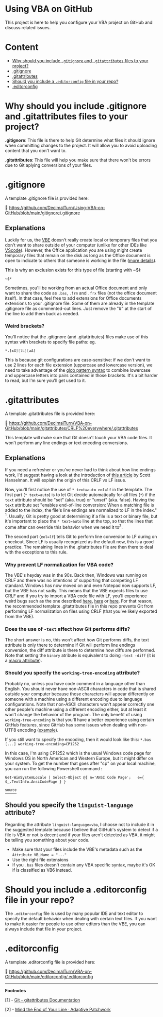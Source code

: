 # Using VBA on GitHub
This project is here to help you configure your VBA project on GitHub and discuss related issues.

# Content

- [Why should you include `.gitignore` and `.gitattributes` files to your project?](#why-should-you-include-gitignore-and-gitattributes-files-to-your-project)
- [.gitignore](#gitignore)
- [.gitattributes](#gitattributes)
- [Should you include a `.editorconfig` file in your repo?](#should-you-include-a-editorconfig-file-in-your-repo)
- [.editorconfig](#editorconfig)

# Why should you include .gitignore and .gitattributes files to your project?

**.gitignore**: This file is there to help Git determine what files it should ignore when committing changes to the project. It will allow you to avoid uploading content that you don't want to.

**.gitattributes**: This file will help you make sure that there won't be errors due to Git aplying conversions of your files.

# .gitignore

A template .gitignore file is provided here: 

📖 https://github.com/DecimalTurn/Using-VBA-on-GitHub/blob/main/gitignore/.gitignore

## Explanations

Luckily for us, the [VBE][VBEDEF] doesn't really create local or temporary files that you don't want to share outside of your computer (unlike for other IDEs like [VScode](https://github.com/github/gitignore/blob/main/Global/VisualStudioCode.gitignore)). However, the Office application you are using might create temporary files that remain on the disk as long as the Office document is open to indicate to others that someone is working in the file ([more details](https://superuser.com/questions/405257/what-type-of-file-is-file)).

This is why an exclusion exists for this type of file (starting with ~$):
```
~$*
```

Sometimes, you'll be working from an actual Office document and only want to share the code as `.bas`, `.frm` and `.frx` files (not the office document itself). In that case, feel free to add extensions for Office documents extensions to your .gitignore file. Some of them are already in the template .gitignore file as commented-out lines. Just remove the "#" at the start of the line to add them back as needed.

### Weird brackets?
You'll notice that the .gitignore (and .gitattributes) files make use of this syntax with brackets to specify file paths:
eg.
```ignore
*.[xX][lL][aA]
```

This is because git configurations are case-sensitive: if we don't want to use 2 lines for each file extension (uppercase and lowercase version), we need to take advantage of the [glob pattern syntax](https://en.wikipedia.org/wiki/Glob_(programming)#Syntax) to combine lowercase and uppercase letters into pairs contained in those brackets. It's a bit harder to read, but I'm sure you'll get used to it. 

# .gitattributes

A template .gitattributes file is provided here: 

📖 https://github.com/DecimalTurn/VBA-on-GitHub/blob/main/gitattributes/CRLF%20everywhere/.gitattributes

This template will make sure that Git doesn't touch your VBA code files. It won't perform any line endings or text encoding conversions.

## Explanations

If you need a refresher or you've never had to think about how line endings work, I'd suggest having a look at the introduction of [this article](https://www.hanselman.com/blog/carriage-returns-and-line-feeds-will-ultimately-bite-you-some-git-tips) by Scott Hanselman. It will explain the origin of this CRLF vs LF issue.

Now, you'll first notice the use of `* text=auto eol=lf` in the template. The first part (`* text=auto`) is to let Git decide automatically for all files (`*`) if the `text` attribute should be "set" (aka. true) or "unset" (aka. false). Having the `text` attribute set "enables end-of-line conversion: When a matching file is added to the index, the file's line endings are normalized to LF in the index." <sup>1</sup>. Usually, Git is pretty good at determining if a file is a text or binary file, but it's important to place the `* text=auto` line at the top, so that the lines that come after can override this behavior when we need it to<sup>2</sup>.

The second part (`eol=lf`) tells Git to perform line conversion to LF during on checkout. Since LF is usually recognized as the default now, this is a good practice. The remaining lines in the .gitattributes file are then there to deal with the exceptions to this rule.

### Why prevent LF normalization for VBA code?

The VBE's heyday was in the 90s. Back then, Windows was running on CRLF and there was no intentions of supporting that competing LF standard. Windows has now moved on and even Notepad now supports LF, but the VBE has not sadly. This means that the VBE expects files to use CRLF and if you try to import a VBA code file with LF, you'll experience weird bugs such as the one described [here](https://github.com/VBA-tools/VBA-Dictionary/issues/38), [here](https://github.com/VBA-tools/VBA-JSON/issues/265) or [here](https://www.reddit.com/r/vba/comments/1ddpvtb/comment/l875ps5/?utm_source=share&utm_medium=web3x&utm_name=web3xcss&utm_term=1&utm_content=share_button). For that reason, the recommended template .gitattributes file in this repo prevents Git from performing LF normalization on files using CRLF (that you've likely exported from the VBE).

### Does the use of `-text` affect how Git performs diffs?

The short answer is no, this won't affect how Git performs diffs, the text attribute is only there to determine if Git will perform line endings conversion, the diff attribute is there to determine how diffs are performed. Note that setting the `binary` atribute is equivalent to doing `-text -diff` (it is a [macro attribute](https://git-scm.com/docs/gitattributes#_using_macro_attributes)).

### Should you specify the `working-tree-encoding` attribute?

Probably no, unless you have code comment in a language other than English. You should never have non-ASCII characters in code that is shared outside your computer because those characters will appear differently on someone with a machine using a different encoding due to language configurations. Note that non-ASCII characters won't appear correctly one other people's machine using a different encoding either, but at least it won't change the behavior of the program. The only benefit of using `working-tree-encoding` is that you'll have a better experience using certain GitHub features, since GitHub has some issues when dealing with non-UTF8 encoding ([example](https://github.com/orgs/community/discussions/77064)).

If you still want to specify the encoding, then it would look like this:
`*.bas [...] working-tree-encoding=CP1252`

In this case, I'm using CP1252 which is the usual Windows code page for Windows OS in North American and Western Europe, but it might differ on your system. To get the number that goes after "cp" on your local machine, you can run the following Powershell command :
```
Get-WinSystemLocale | Select-Object @{ n='ANSI Code Page';   e={ $_.TextInfo.AnsiCodePage } }
```
[<sup>source</sup>](https://serverfault.com/questions/80635/how-can-i-manually-determine-the-codepage-and-locale-of-the-current-os/836221#836221)


## Should you specify the `linguist-language` attribute?

Regarding the attribute `linguist-language=vba`, I choose not to include it in the suggested template because I believe that GitHub's system to detect if a file is VBA or not is decent and if your files aren't detected as VBA, it might be telling you something about your code.
  - Make sure that your files include the VBE's metadata such as the `Attribute VB_Name = "..."`
  - Use the right file extensions
  - If you `.bas` files doesn't contain any VBA specific syntax, maybe it's OK if is classified as VB6 instead.

# Should you include a .editorconfig file in your repo?

The `.editorconfig` file is used by many popular IDE and text editor to specify the default behavior when dealing with certain text files. If you want to make it easier for people to use other editors than the VBE, you can always include that file in your project.

# .editorconfig

A template .editorconfig file is provided here: 

📖 https://github.com/DecimalTurn/VBA-on-GitHub/blob/main/editorconfig/.editorconfig

<hr>

**Footnotes**

[1] - [Git - gitattributes Documentation](https://git-scm.com/docs/gitattributes#_text)

[2] - [Mind the End of Your Line ∙ Adaptive Patchwork](https://adaptivepatchwork.com/2012/03/01/mind-the-end-of-your-line/)

[VBEDEF]: ## "VIsual Basic Editor"
